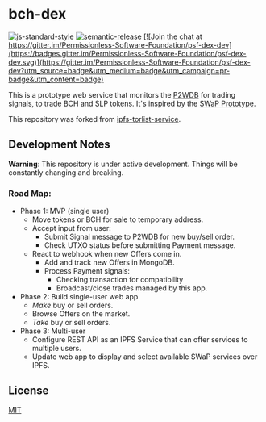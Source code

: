 # bch-dex

[![js-standard-style](https://img.shields.io/badge/code%20style-standard-brightgreen.svg)](http://standardjs.com) [![semantic-release](https://img.shields.io/badge/%20%20%F0%9F%93%A6%F0%9F%9A%80-semantic--release-e10079.svg)](https://github.com/semantic-release/semantic-release) [![Join the chat at https://gitter.im/Permissionless-Software-Foundation/psf-dex-dev](https://badges.gitter.im/Permissionless-Software-Foundation/psf-dex-dev.svg)](https://gitter.im/Permissionless-Software-Foundation/psf-dex-dev?utm_source=badge&utm_medium=badge&utm_campaign=pr-badge&utm_content=badge)

This is a prototype web service that monitors the [P2WDB](https://github.com/Permissionless-Software-Foundation/ipfs-p2wdb-service) for trading signals, to trade BCH and SLP tokens. It's inspired by the [SWaP Prototype](https://github.com/vinarmani/swap-protocol/blob/master/swap-protocol-spec.md).

This repository was forked from [ipfs-torlist-service](https://github.com/Permissionless-Software-Foundation/ipfs-torlist-service).

## Development Notes

**Warning**: This repository is under active development. Things will be constantly changing and breaking.

### Road Map:

- Phase 1: MVP (single user)
  - Move tokens or BCH for sale to temporary address.
  - Accept input from user:
    - Submit Signal message to P2WDB for new buy/sell order.
    - Check UTXO status before submitting Payment message.
  - React to webhook when new Offers come in.
    - Add and track new Offers in MongoDB.
    - Process Payment signals:
      - Checking transaction for compatibility
      - Broadcast/close trades managed by this app.
- Phase 2: Build single-user web app
  - _Make_ buy or sell orders.
  - Browse Offers on the market.
  - _Take_ buy or sell orders.
- Phase 3: Multi-user
  - Configure REST API as an IPFS Service that can offer services to multiple users.
  - Update web app to display and select available SWaP services over IPFS.

## License

[MIT](./LICENSE.md)
